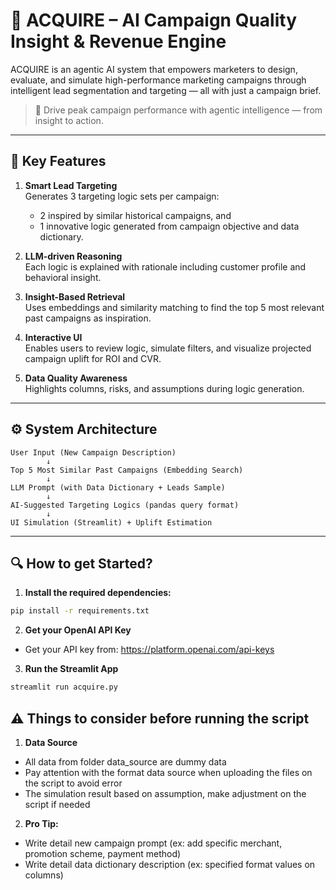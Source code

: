 # 🤖 ACQUIRE – AI Campaign Quality Insight & Revenue Engine

ACQUIRE is an agentic AI system that empowers marketers to design, evaluate, and simulate high-performance marketing campaigns through intelligent lead segmentation and targeting — all with just a campaign brief.

> 🚀 Drive peak campaign performance with agentic intelligence — from insight to action.

---

## 📌 Key Features

1. **Smart Lead Targeting**  
    Generates 3 targeting logic sets per campaign:  
    - 2 inspired by similar historical campaigns, and  
    - 1 innovative logic generated from campaign objective and data dictionary.

2. **LLM-driven Reasoning**  
  Each logic is explained with rationale including customer profile and behavioral insight.

3. **Insight-Based Retrieval**  
  Uses embeddings and similarity matching to find the top 5 most relevant past campaigns as inspiration.

4. **Interactive UI**  
  Enables users to review logic, simulate filters, and visualize projected campaign uplift for ROI and CVR.

5. **Data Quality Awareness**  
  Highlights columns, risks, and assumptions during logic generation.

---

## ⚙️ System Architecture

```text
User Input (New Campaign Description)
        ↓
Top 5 Most Similar Past Campaigns (Embedding Search)
        ↓
LLM Prompt (with Data Dictionary + Leads Sample)
        ↓
AI-Suggested Targeting Logics (pandas query format)
        ↓
UI Simulation (Streamlit) + Uplift Estimation
```

---

## 🔍 How to get Started?

1. **Install the required dependencies:**

```bash
pip install -r requirements.txt
```
2. **Get your OpenAI API Key**

- Get your API key from: https://platform.openai.com/api-keys

3. **Run the Streamlit App**
```bash
streamlit run acquire.py
```

## ⚠️ Things to consider before running the script

1. **Data Source**
- All data from folder data_source are dummy data
- Pay attention with the format data source when uploading the files on the script to avoid error
- The simulation result based on assumption, make adjustment on the script if needed


2. **Pro Tip:**
- Write detail new campaign prompt (ex: add specific merchant, promotion scheme, payment method)
- Write detail data dictionary description (ex: specified format values on columns)
